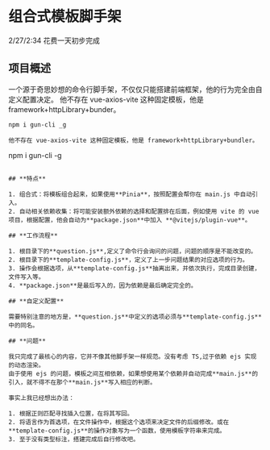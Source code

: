 # **组合式模板脚手架**

2/27/2:34 花费一天初步完成

## **项目概述**

一个源于奇思妙想的命令行脚手架，不仅仅只能搭建前端框架，他的行为完全由自定义配置决定。
他不存在 vue-axios-vite 这种固定模板，他是 framework+httpLibrary+bunder。

```
npm i gun-cli _g

他不存在 vue-axios-vite 这种固定模板，他是 framework+httpLibrary+bundler。

```
npm i gun-cli -g
```

## **特点**

1. 组合式：将模板组合起来，如果使用**Pinia**，按照配置会帮你在 main.js 中自动引入。
2. 自动相关依赖收集：将可能安装额外依赖的选择和配置排在后面，例如使用 vite 的 vue 项目，根据配置，他会自动为**package.json**中加入 **@vitejs/plugin-vue**。

## **工作流程**

1. 根目录下的**question.js**,定义了命令行会询问的问题，问题的顺序是不能改变的。
2. 根目录下的**template-config.js**，定义了上一步问题结果的对应选项的行为。
3. 操作会根据选项，从**template-config.js**抽离出来，并依次执行，完成目录创建，文件写入等。
4. **package.json**是最后写入的，因为依赖是最后确定完全的。

## **自定义配置**

需要特别注意的地方是，**question.js**中定义的选项必须与**template-config.js**中的同名。

## **问题**

我只完成了最核心的内容，它并不像其他脚手架一样规范。没有考虑 TS,过于依赖 ejs 实现的动态渲染。
由于使用 ejs 的问题，模板之间互相依赖，如果想使用某个依赖并自动完成**main.js**的引入，就不得不在那个**main.js**写入相应的判断。

事实上我已经想出办法：

1. 根据正则匹配寻找插入位置，在将其写回。
2. 将语言作为首选项，在文件操作中，根据这个选项来决定文件的后缀修改。或在**template-config.js**的操作对象写为一个函数，使用模板字符串来完成。
3. 至于没有类型标注，搭建完成后自行修改吧。
